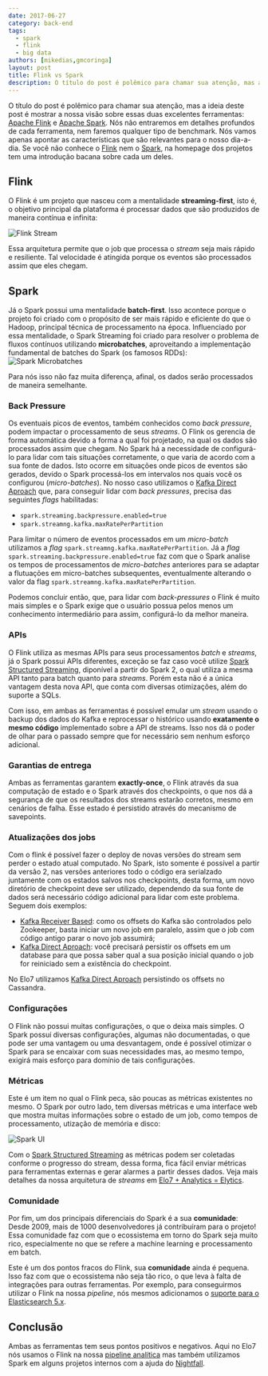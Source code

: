 ```yaml
---
date: 2017-06-27
category: back-end
tags:
  - spark
  - flink
  - big data
authors: [mikedias,gmcoringa]
layout: post
title: Flink vs Spark
description: O título do post é polêmico para chamar sua atenção, mas a ideia deste post é mostrar a nossa visão sobre essas duas excelentes ferramentas: Apache Flink e Apache Spark.
---
```


O título do post é polêmico para chamar sua atenção, mas a ideia deste post é mostrar a nossa visão sobre essas duas excelentes ferramentas: [Apache Flink](http://flink.apache.org/) e [Apache Spark](http://spark.apache.org/). Nós não entraremos em detalhes profundos de cada ferramenta, nem faremos qualquer tipo de benchmark. Nós vamos apenas apontar as características que são relevantes para o nosso dia-a-dia.
Se você não conhece o [Flink](http://flink.apache.org/) nem o [Spark](http://spark.apache.org/), na homepage dos projetos tem uma introdução bacana sobre cada um deles.

## Flink

O Flink é um projeto que nasceu com a mentalidade **streaming-first**, isto é,
o objetivo principal da plataforma é processar dados que são produzidos de maneira contínua e infinita:

![Flink Stream](../images/flink-spark-1.png)

Essa arquitetura permite que o job que processa o *stream* seja mais rápido e resiliente. Tal velocidade é atingida porque os eventos são processados assim que eles chegam.

## Spark

Já o Spark possui uma mentalidade **batch-first**. Isso acontece porque o projeto foi criado com o propósito de ser mais rápido e eficiente do que o Hadoop, principal técnica de processamento na época. Influenciado por essa mentalidade, o Spark Streaming foi criado para resolver o problema de fluxos contínuos utilizando **microbatches**, aproveitando a implementação fundamental de batches do Spark (os famosos RDDs):
![Spark Microbatches](../images/flink-spark-2.png)

Para nós isso não faz muita diferença, afinal, os dados serão processados de maneira semelhante.

### Back Pressure

Os eventuais picos de eventos, também conhecidos como *back pressure*, podem impactar o processamento de seus *streams*. O Flink os gerencia de forma automática devido a forma a qual foi projetado, na qual os dados são processados assim que chegam. No Spark há a necessidade de configurá-lo para lidar com tais situações corretamente, o que varia de acordo com a sua fonte de dados. Isto ocorre em situações onde picos de eventos são gerados, devido o Spark processá-los em intervalos nos quais você os configurou (*micro-batches*).
No nosso caso utilizamos o [Kafka Direct Aproach](https://spark.apache.org/docs/latest/streaming-kafka-0-8-integration.html#approach-2-direct-approach-no-receivers) que, para conseguir lidar com *back pressures*, precisa das seguintes *flags* habilitadas:
* ``spark.streaming.backpressure.enabled=true``
* ``spark.streamng.kafka.maxRatePerPartition``

Para limitar o número de eventos processados em um *micro-batch* utilizamos a *flag* ``spark.streamng.kafka.maxRatePerPartition``. Já a *flag* ``spark.streaming.backpressure.enabled=true`` faz com que o Spark analise os tempos de processamentos de *micro-batches* anteriores para se adaptar a flutuações em micro-batches subsequentes, eventualmente alterando o valor da flag ``spark.streamng.kafka.maxRatePerPartition``.

Podemos concluir então, que, para lidar com *back-pressures* o Flink é muito mais simples e o Spark exige que o usuário possua pelos menos um conhecimento intermediário para assim, configurá-lo da melhor maneira.

### APIs

O Flink utiliza as mesmas APIs para seus processamentos *batch* e *streams*, já o Spark possui APIs diferentes, exceção se faz caso você utilize [Spark Structured Streaming](https://spark.apache.org/docs/latest/structured-streaming-programming-guide.html), diponível a partir do Spark 2, o qual utiliza a mesma API tanto para batch quanto para *streams*. Porém esta não é a única vantagem desta nova API, que conta com diversas otimizações, além do suporte a SQLs.

Com isso, em ambas as ferramentas é possível emular um *stream* usando o backup dos dados do Kafka e reprocessar o histórico usando **exatamente o mesmo código** implementado sobre a API de streams. Isso nos dá o poder de olhar para o passado sempre que for necessário sem nenhum esforço adicional.

### Garantias de entrega

Ambas as ferramentas garantem **exactly-once**, o Flink através da sua computação de estado e o Spark através dos checkpoints, o que nos dá a segurança de que os resultados dos streams estarão corretos, mesmo em cenários de falha. Esse estado é persistido através do mecanismo de savepoints.

### Atualizações dos jobs

Com o flink é possível fazer o deploy de novas versões do stream sem perder o estado atual computado. No Spark, isto somente é possível a partir da versão 2, nas versões anteriores todo o código era serialzado juntamente com os estados salvos nos checkpoints, desta forma, um novo diretório de checkpoint deve ser utilizado, dependendo da sua fonte de dados será necessário código adicional para lidar com este problema. Seguem dois exemplos:

* [Kafka Receiver Based](https://spark.apache.org/docs/latest/streaming-kafka-0-8-integration.html#approach-1-receiver-based-approach): como os offsets do Kafka são controlados pelo Zookeeper, basta iniciar um novo job em paralelo, assim que o job com código antigo parar o novo job assumirá;
* [Kafka Direct Aproach](https://spark.apache.org/docs/latest/streaming-kafka-0-8-integration.html#approach-2-direct-approach-no-receivers): você precisará persistir os offsets em um database para que possa saber qual a sua posição inicial quando o job for reiniciado sem a existência do checkpoint.

No Elo7 utilizamos [Kafka Direct Aproach](https://spark.apache.org/docs/latest/streaming-kafka-0-8-integration.html#approach-2-direct-approach-no-receivers) persistindo os offsets no Cassandra.

### Configurações

O Flink não possui muitas configurações, o que o deixa mais simples. O Spark possuí diversas configurações, algumas não documentadas, o que pode ser uma vantagem ou uma desvantagem, onde é possível otimizar o Spark para se encaixar com suas necessidades mas, ao mesmo tempo, exigirá mais esforço para domínio de tais configurações.

### Métricas

Este é um item no qual o Flink peca, são poucas as métricas existentes no mesmo. O Spark por outro lado, tem diversas métricas e uma interface web que mostra muitas informações sobre o estado de um job, como tempos de processamento, utização de memória e disco:

![Spark UI](../images/flink-spark-3.png)

Com o [Spark Structured Streaming](https://spark.apache.org/docs/latest/structured-streaming-programming-guide.html#monitoring-streaming-queries) as métricas podem ser coletadas conforme o progresso do stream, dessa forma, fica fácil enviar métricas para ferramentas externas e gerar alarmes a partir desses dados. Veja mais detalhes da nossa arquitetura de *streams* em [Elo7 + Analytics = Elytics](/elo7-analytics-elytics/).

### Comunidade

Por fim, um dos principais diferenciais do Spark é a sua **comunidade**: Desde 2009, mais de 1000 desenvolvedores já contribuíram para o projeto! Essa comunidade faz com que o ecossistema em torno do Spark seja muito rico, especialmente no que se refere a machine learning e processamento em batch.

Este é um dos pontos fracos do Flink, sua **comunidade** ainda é pequena. Isso faz com que o ecossistema não seja tão rico, o que leva à falta de integrações para outras ferramentas. Por exemplo, para conseguirmos utilizar o Flink na nossa *pipeline*, nós mesmos adicionamos o [suporte para o Elasticsearch 5.x](https://github.com/apache/flink/pull/2767).

## Conclusão

Ambas as ferramentas tem seus pontos positivos e negativos. Aqui no Elo7 nós usamos o Flink na nossa [pipeline analítica](/elo7-analytics-elytics/) mas também utilizamos Spark em alguns projetos internos com a ajuda do [Nightfall](/nightfall/).
